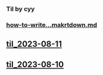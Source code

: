 ### Til by cyy
### [how-to-write...makrtdown.md](#how-to-write-by-markdown.md)

## [til_2023-08-11](#til_2023-08-11.md)
## [til_2023-08-10](#til_2023-08-10.md)
